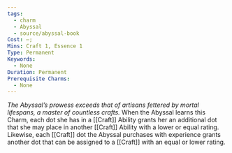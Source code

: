 ```yaml
---
tags:
  - charm
  - Abyssal
  - source/abyssal-book
Cost: —; 
Mins: Craft 1, Essence 1
Type: Permanent
Keywords:
  - None
Duration: Permanent
Prerequisite Charms:
  - None
---
```

*The Abyssal’s prowess exceeds that of artisans fettered by mortal lifespans, a master of countless crafts.*
When the Abyssal learns this Charm, each dot she has in a [[Craft]] Ability grants her an additional dot that she may place in another [[Craft]] Ability with a lower or equal rating. Likewise, each [[Craft]] dot the Abyssal purchases with experience grants another dot that can be assigned to a [[Craft]] with an equal or lower rating.